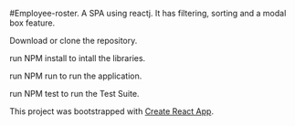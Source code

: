 #Employee-roster. A SPA using reactj.  It has filtering, sorting and a modal box feature.

Download or clone the repository.

run NPM install to intall the libraries.

run NPM run to run the application. 

run NPM test to run the Test Suite.

This project was bootstrapped with [Create React App](https://github.com/facebookincubator/create-react-app).

